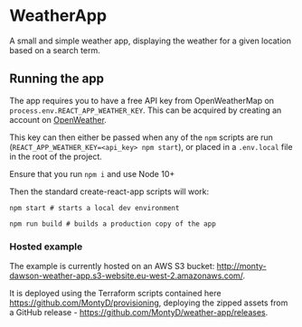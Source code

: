 # WeatherApp

A small and simple weather app, displaying the weather for a given location based on a search term.

## Running the app

The app requires you to have a free API key from OpenWeatherMap on `process.env.REACT_APP_WEATHER_KEY`.
This can be acquired by creating an account on [OpenWeather](https://home.openweathermap.org/api_keys).


This key can then either be passed when any of the `npm` scripts are run (`REACT_APP_WEATHER_KEY=<api_key> npm start`), or placed in a `.env.local` file in the root of the project.

Ensure that you run `npm i` and use Node 10+

Then the standard create-react-app scripts will work:

```
npm start # starts a local dev environment
```

```
npm run build # builds a production copy of the app
```


### Hosted example

The example is currently hosted on an AWS S3 bucket: http://monty-dawson-weather-app.s3-website.eu-west-2.amazonaws.com/.

It is deployed using the Terraform scripts contained here https://github.com/MontyD/provisioning, deploying the zipped assets from a GitHub release - https://github.com/MontyD/weather-app/releases.
